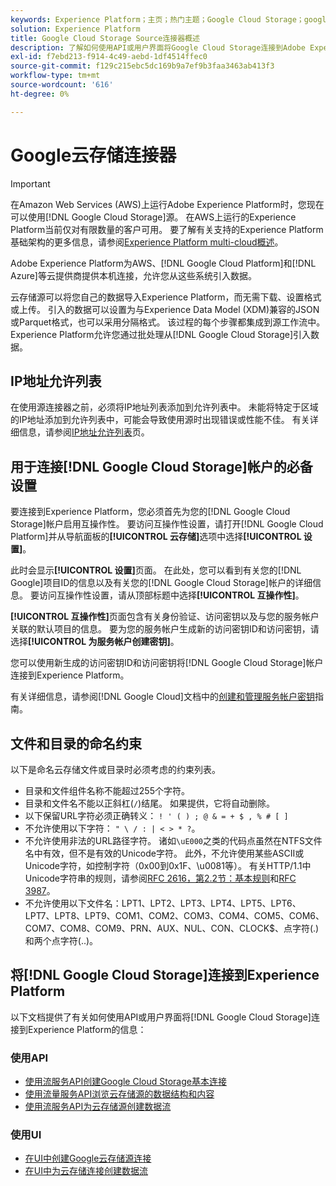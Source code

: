 ```yaml
---
keywords: Experience Platform；主页；热门主题；Google Cloud Storage；google cloud storage
solution: Experience Platform
title: Google Cloud Storage Source连接器概述
description: 了解如何使用API或用户界面将Google Cloud Storage连接到Adobe Experience Platform。
exl-id: f7ebd213-f914-4c49-aebd-1df4514ffec0
source-git-commit: f129c215ebc5dc169b9a7ef9b3faa3463ab413f3
workflow-type: tm+mt
source-wordcount: '616'
ht-degree: 0%

---
```


# Google云存储连接器

>[!IMPORTANT]
>
>在Amazon Web Services (AWS)上运行Adobe Experience Platform时，您现在可以使用[!DNL Google Cloud Storage]源。 在AWS上运行的Experience Platform当前仅对有限数量的客户可用。 要了解有关支持的Experience Platform基础架构的更多信息，请参阅[Experience Platform multi-cloud概述](../../../landing/multi-cloud.md)。

Adobe Experience Platform为AWS、[!DNL Google Cloud Platform]和[!DNL Azure]等云提供商提供本机连接，允许您从这些系统引入数据。

云存储源可以将您自己的数据导入Experience Platform，而无需下载、设置格式或上传。 引入的数据可以设置为与Experience Data Model (XDM)兼容的JSON或Parquet格式，也可以采用分隔格式。 该过程的每个步骤都集成到源工作流中。 Experience Platform允许您通过批处理从[!DNL Google Cloud Storage]引入数据。

## IP地址允许列表

在使用源连接器之前，必须将IP地址列表添加到允许列表中。 未能将特定于区域的IP地址添加到允许列表中，可能会导致使用源时出现错误或性能不佳。 有关详细信息，请参阅[IP地址允许列表](../../ip-address-allow-list.md)页。

## 用于连接[!DNL Google Cloud Storage]帐户的必备设置

要连接到Experience Platform，您必须首先为您的[!DNL Google Cloud Storage]帐户启用互操作性。 要访问互操作性设置，请打开[!DNL Google Cloud Platform]并从导航面板的&#x200B;**[!UICONTROL 云存储]**&#x200B;选项中选择&#x200B;**[!UICONTROL 设置]**。

<!-- ![](../../images/tutorials/create/google-cloud-storage/nav.png) -->

此时会显示&#x200B;**[!UICONTROL 设置]**&#x200B;页面。 在此处，您可以看到有关您的[!DNL Google]项目ID的信息以及有关您的[!DNL Google Cloud Storage]帐户的详细信息。 要访问互操作性设置，请从顶部标题中选择&#x200B;**[!UICONTROL 互操作性]**。

<!-- ![](../../images/tutorials/create/google-cloud-storage/project-access.png) -->

**[!UICONTROL 互操作性]**&#x200B;页面包含有关身份验证、访问密钥以及与您的服务帐户关联的默认项目的信息。 要为您的服务帐户生成新的访问密钥ID和访问密钥，请选择&#x200B;**[!UICONTROL 为服务帐户创建密钥]**。

<!-- ![](../../images/tutorials/create/google-cloud-storage/interoperability.png) -->

您可以使用新生成的访问密钥ID和访问密钥将[!DNL Google Cloud Storage]帐户连接到Experience Platform。

有关详细信息，请参阅[!DNL Google Cloud]文档中的[创建和管理服务帐户密钥](https://cloud.google.com/iam/docs/creating-managing-service-account-keys)指南。

## 文件和目录的命名约束

以下是命名云存储文件或目录时必须考虑的约束列表。

- 目录和文件组件名称不能超过255个字符。
- 目录和文件名不能以正斜杠(`/`)结尾。 如果提供，它将自动删除。
- 以下保留URL字符必须正确转义： `! ' ( ) ; @ & = + $ , % # [ ]`
- 不允许使用以下字符： `" \ / : | < > * ?`。
- 不允许使用非法的URL路径字符。 诸如`\uE000`之类的代码点虽然在NTFS文件名中有效，但不是有效的Unicode字符。 此外，不允许使用某些ASCII或Unicode字符，如控制字符（0x00到0x1F、\u0081等）。 有关HTTP/1.1中Unicode字符串的规则，请参阅[RFC 2616，第2.2节：基本规则](https://www.ietf.org/rfc/rfc2616.txt)和[RFC 3987](https://www.ietf.org/rfc/rfc3987.txt)。
- 不允许使用以下文件名：LPT1、LPT2、LPT3、LPT4、LPT5、LPT6、LPT7、LPT8、LPT9、COM1、COM2、COM3、COM4、COM5、COM6、COM7、COM8、COM9、PRN、AUX、NUL、CON、CLOCK$、点字符(.)和两个点字符(..)。

## 将[!DNL Google Cloud Storage]连接到Experience Platform

以下文档提供了有关如何使用API或用户界面将[!DNL Google Cloud Storage]连接到Experience Platform的信息：

### 使用API

- [使用流服务API创建Google Cloud Storage基本连接](../../tutorials/api/create/cloud-storage/google.md)
- [使用流量服务API浏览云存储源的数据结构和内容](../../tutorials/api/explore/cloud-storage.md)
- [使用流服务API为云存储源创建数据流](../../tutorials/api/collect/cloud-storage.md)

### 使用UI

- [在UI中创建Google云存储源连接](../../tutorials/ui/create/cloud-storage/google-cloud-storage.md)
- [在UI中为云存储连接创建数据流](../../tutorials/ui/dataflow/batch/cloud-storage.md)
